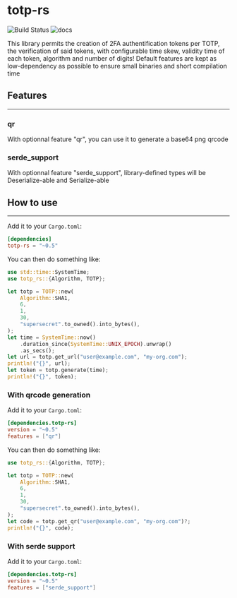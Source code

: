 # totp-rs
![Build Status](https://github.com/constantoine/totp-rs/workflows/Rust/badge.svg) ![docs](https://docs.rs/totp-rs/badge.svg)

This library permits the creation of 2FA authentification tokens per TOTP, the verification of said tokens, with configurable time skew, validity time of each token, algorithm and number of digits! Default features are kept as low-dependency as possible to ensure small binaries and short compilation time

## Features
---
### qr
With optionnal feature "qr", you can use it to generate a base64 png qrcode
### serde_support
With optionnal feature "serde_support", library-defined types will be Deserialize-able and Serialize-able

## How to use
---
Add it to your `Cargo.toml`:
```toml
[dependencies]
totp-rs = "~0.5"
```
You can then do something like:
```Rust
use std::time::SystemTime;
use totp_rs::{Algorithm, TOTP};

let totp = TOTP::new(
    Algorithm::SHA1,
    6,
    1,
    30,
    "supersecret".to_owned().into_bytes(),
);
let time = SystemTime::now()
    .duration_since(SystemTime::UNIX_EPOCH).unwrap()
    .as_secs();
let url = totp.get_url("user@example.com", "my-org.com");
println!("{}", url);
let token = totp.generate(time);
println!("{}", token);
```

### With qrcode generation

Add it to your `Cargo.toml`:
```toml
[dependencies.totp-rs]
version = "~0.5"
features = ["qr"]
```
You can then do something like:
```Rust
use totp_rs::{Algorithm, TOTP};

let totp = TOTP::new(
    Algorithm::SHA1,
    6,
    1,
    30,
    "supersecret".to_owned().into_bytes(),
);
let code = totp.get_qr("user@example.com", "my-org.com")?;
println!("{}", code);
```

### With serde support
Add it to your `Cargo.toml`:
```toml
[dependencies.totp-rs]
version = "~0.5"
features = ["serde_support"]
```
